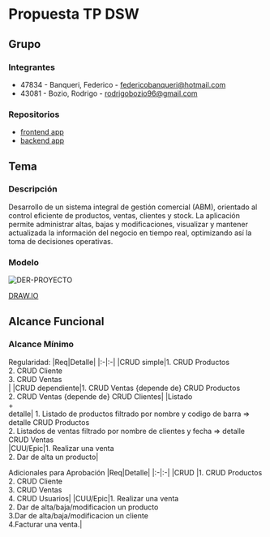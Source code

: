 # Propuesta TP DSW

## Grupo
### Integrantes
* 47834 - Banqueri, Federico - federicobanqueri@hotmail.com
* 43081 - Bozio, Rodrigo - rodrigobozio96@gmail.com

### Repositorios
* [frontend app](https://github.com/Bozio96/tp-back)
* [backend app](https://github.com/Bozio96/tp-front)


## Tema
### Descripción
Desarrollo de un sistema integral de gestión comercial (ABM), orientado al control eficiente de productos, ventas, clientes y stock. La aplicación permite administrar altas, bajas y modificaciones, visualizar  y mantener actualizada la información del negocio en tiempo real, optimizando así la toma de decisiones operativas.

### Modelo
![DER-PROYECTO](https://res.cloudinary.com/dnfil5isx/image/upload/v1747062694/DER_rxuupf.png)

[DRAW.IO](https://drive.google.com/file/d/1RTLf_E5UD35Dk5Pul_CtIHzCp6Ftm9do/view?usp=drive_link)

## Alcance Funcional 

### Alcance Mínimo


Regularidad:
|Req|Detalle|
|:-|:-|
|CRUD simple|1. CRUD Productos<br>2. CRUD Cliente<br>3. CRUD Ventas<br>|
|CRUD dependiente|1. CRUD Ventas {depende de} CRUD Productos<br>2. CRUD Ventas {depende de} CRUD Clientes|
|Listado<br>+<br>detalle| 1. Listado de productos filtrado por nombre y codigo de barra => detalle CRUD Productos<br> 2. Listados de ventas filtrado por nombre de clientes y fecha  => detalle CRUD Ventas<br>
|CUU/Epic|1. Realizar una venta <br>2. Dar de alta un producto|


Adicionales para Aprobación
|Req|Detalle|
|:-|:-|
|CRUD |1. CRUD Productos<br>2. CRUD Cliente<br>3. CRUD Ventas<br>4. CRUD Usuarios|
|CUU/Epic|1. Realizar una venta <br>2. Dar de alta/baja/modificacion un producto<br>3.Dar de alta/baja/modificacion un cliente<br>4.Facturar una venta.|


